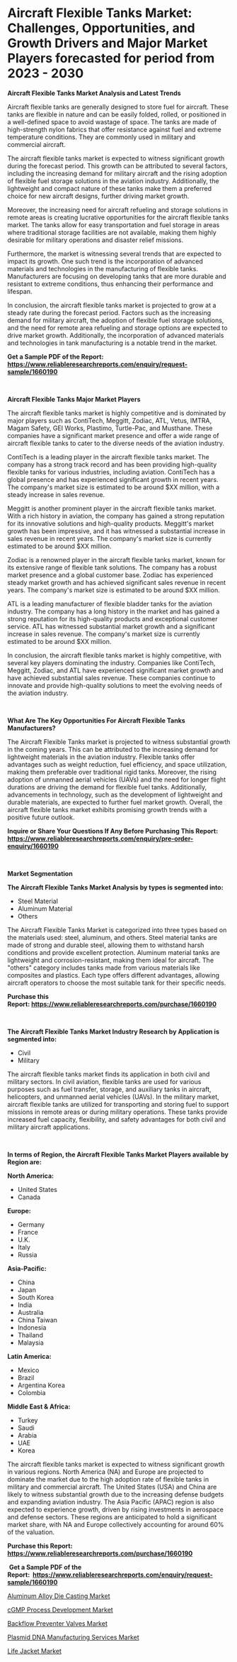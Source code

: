 <p><h1>Aircraft Flexible Tanks Market: Challenges, Opportunities, and Growth Drivers and Major Market Players forecasted for period from 2023 - 2030</h1></p><p><strong>Aircraft Flexible Tanks Market Analysis and Latest Trends</strong></p>
<p><p>Aircraft flexible tanks are generally designed to store fuel for aircraft. These tanks are flexible in nature and can be easily folded, rolled, or positioned in a well-defined space to avoid wastage of space. The tanks are made of high-strength nylon fabrics that offer resistance against fuel and extreme temperature conditions. They are commonly used in military and commercial aircraft.</p><p>The aircraft flexible tanks market is expected to witness significant growth during the forecast period. This growth can be attributed to several factors, including the increasing demand for military aircraft and the rising adoption of flexible fuel storage solutions in the aviation industry. Additionally, the lightweight and compact nature of these tanks make them a preferred choice for new aircraft designs, further driving market growth.</p><p>Moreover, the increasing need for aircraft refueling and storage solutions in remote areas is creating lucrative opportunities for the aircraft flexible tanks market. The tanks allow for easy transportation and fuel storage in areas where traditional storage facilities are not available, making them highly desirable for military operations and disaster relief missions.</p><p>Furthermore, the market is witnessing several trends that are expected to impact its growth. One such trend is the incorporation of advanced materials and technologies in the manufacturing of flexible tanks. Manufacturers are focusing on developing tanks that are more durable and resistant to extreme conditions, thus enhancing their performance and lifespan.</p><p>In conclusion, the aircraft flexible tanks market is projected to grow at a steady rate during the forecast period. Factors such as the increasing demand for military aircraft, the adoption of flexible fuel storage solutions, and the need for remote area refueling and storage options are expected to drive market growth. Additionally, the incorporation of advanced materials and technologies in tank manufacturing is a notable trend in the market.</p></p>
<p><strong>Get a Sample PDF of the Report:&nbsp; <a href="https://www.reliableresearchreports.com/enquiry/request-sample/1660190">https://www.reliableresearchreports.com/enquiry/request-sample/1660190</a></strong></p>
<p>&nbsp;</p>
<p><strong>Aircraft Flexible Tanks Major Market Players</strong></p>
<p><p>The aircraft flexible tanks market is highly competitive and is dominated by major players such as ContiTech, Meggitt, Zodiac, ATL, Vetus, IMTRA, Magam Safety, GEI Works, Plastimo, Turtle-Pac, and Musthane. These companies have a significant market presence and offer a wide range of aircraft flexible tanks to cater to the diverse needs of the aviation industry.</p><p>ContiTech is a leading player in the aircraft flexible tanks market. The company has a strong track record and has been providing high-quality flexible tanks for various industries, including aviation. ContiTech has a global presence and has experienced significant growth in recent years. The company's market size is estimated to be around $XX million, with a steady increase in sales revenue.</p><p>Meggitt is another prominent player in the aircraft flexible tanks market. With a rich history in aviation, the company has gained a strong reputation for its innovative solutions and high-quality products. Meggitt's market growth has been impressive, and it has witnessed a substantial increase in sales revenue in recent years. The company's market size is currently estimated to be around $XX million.</p><p>Zodiac is a renowned player in the aircraft flexible tanks market, known for its extensive range of flexible tank solutions. The company has a robust market presence and a global customer base. Zodiac has experienced steady market growth and has achieved significant sales revenue in recent years. The company's market size is estimated to be around $XX million.</p><p>ATL is a leading manufacturer of flexible bladder tanks for the aviation industry. The company has a long history in the market and has gained a strong reputation for its high-quality products and exceptional customer service. ATL has witnessed substantial market growth and a significant increase in sales revenue. The company's market size is currently estimated to be around $XX million.</p><p>In conclusion, the aircraft flexible tanks market is highly competitive, with several key players dominating the industry. Companies like ContiTech, Meggitt, Zodiac, and ATL have experienced significant market growth and have achieved substantial sales revenue. These companies continue to innovate and provide high-quality solutions to meet the evolving needs of the aviation industry.</p></p>
<p>&nbsp;</p>
<p><strong>What Are The Key Opportunities For Aircraft Flexible Tanks Manufacturers?</strong></p>
<p><p>The Aircraft Flexible Tanks market is projected to witness substantial growth in the coming years. This can be attributed to the increasing demand for lightweight materials in the aviation industry. Flexible tanks offer advantages such as weight reduction, fuel efficiency, and space utilization, making them preferable over traditional rigid tanks. Moreover, the rising adoption of unmanned aerial vehicles (UAVs) and the need for longer flight durations are driving the demand for flexible fuel tanks. Additionally, advancements in technology, such as the development of lightweight and durable materials, are expected to further fuel market growth. Overall, the aircraft flexible tanks market exhibits promising growth trends with a positive future outlook.</p></p>
<p><strong>Inquire or Share Your Questions If Any Before Purchasing This Report: <a href="https://www.reliableresearchreports.com/enquiry/pre-order-enquiry/1660190">https://www.reliableresearchreports.com/enquiry/pre-order-enquiry/1660190</a></strong></p>
<p>&nbsp;</p>
<p><strong>Market Segmentation</strong></p>
<p><strong>The Aircraft Flexible Tanks Market Analysis by types is segmented into:</strong></p>
<p><ul><li>Steel Material</li><li>Aluminum Material</li><li>Others</li></ul></p>
<p><p>The Aircraft Flexible Tanks Market is categorized into three types based on the materials used: steel, aluminum, and others. Steel material tanks are made of strong and durable steel, allowing them to withstand harsh conditions and provide excellent protection. Aluminum material tanks are lightweight and corrosion-resistant, making them ideal for aircraft. The "others" category includes tanks made from various materials like composites and plastics. Each type offers different advantages, allowing aircraft operators to choose the most suitable tank for their specific needs.</p></p>
<p><strong>Purchase this Report:&nbsp;<a href="https://www.reliableresearchreports.com/purchase/1660190">https://www.reliableresearchreports.com/purchase/1660190</a></strong></p>
<p>&nbsp;</p>
<p><strong>The Aircraft Flexible Tanks Market Industry Research by Application is segmented into:</strong></p>
<p><ul><li>Civil</li><li>Military</li></ul></p>
<p><p>The aircraft flexible tanks market finds its application in both civil and military sectors. In civil aviation, flexible tanks are used for various purposes such as fuel transfer, storage, and auxiliary tanks in aircraft, helicopters, and unmanned aerial vehicles (UAVs). In the military market, aircraft flexible tanks are utilized for transporting and storing fuel to support missions in remote areas or during military operations. These tanks provide increased fuel capacity, flexibility, and safety advantages for both civil and military aircraft applications.</p></p>
<p>&nbsp;</p>
<p><strong>In terms of Region, the Aircraft Flexible Tanks Market Players available by Region are:</strong></p>
<p>
    <p> <strong> North America: </strong>
        <ul>
            <li>United States</li>
            <li>Canada</li>
        </ul>
        </p> 
    <p> <strong> Europe: </strong>
        <ul>
            <li>Germany</li>
            <li>France</li>
            <li>U.K.</li>
            <li>Italy</li>
            <li>Russia</li>
        </ul>
        </p> 
    <p> <strong> Asia-Pacific: </strong>
        <ul>
            <li>China</li>
            <li>Japan</li>
            <li>South Korea</li>
            <li>India</li>
            <li>Australia</li>
            <li>China Taiwan</li>
            <li>Indonesia</li>
            <li>Thailand</li>
            <li>Malaysia</li>
        </ul>
        </p> 
    <p> <strong> Latin America: </strong>
        <ul>
            <li>Mexico</li>
            <li>Brazil</li>
            <li>Argentina Korea</li>
            <li>Colombia</li>
        </ul>
        </p> 
    <p> <strong> Middle East & Africa: </strong>
        <ul>
            <li>Turkey</li>
            <li>Saudi</li>
            <li>Arabia</li>
            <li>UAE</li>
            <li>Korea</li>
        </ul>
    </p>
    </p>
<p><p>The aircraft flexible tanks market is expected to witness significant growth in various regions. North America (NA) and Europe are projected to dominate the market due to the high adoption rate of flexible tanks in military and commercial aircraft. The United States (USA) and China are likely to witness substantial growth due to the increasing defense budgets and expanding aviation industry. The Asia Pacific (APAC) region is also expected to experience growth, driven by rising investments in aerospace and defense sectors. These regions are anticipated to hold a significant market share, with NA and Europe collectively accounting for around 60% of the valuation.</p></p>
<p><strong>Purchase this Report: <a href="https://www.reliableresearchreports.com/purchase/1660190">https://www.reliableresearchreports.com/purchase/1660190</a></strong></p>
<p>&nbsp;<strong>Get a Sample PDF of the Report:&nbsp;&nbsp;<a href="https://www.reliableresearchreports.com/enquiry/request-sample/1660190">https://www.reliableresearchreports.com/enquiry/request-sample/1660190</a></strong></p>
<p><strong></strong></p>
<p><p><a href="https://medium.com/@adiroy75486/aluminum-alloy-die-casting-market-trends-and-market-analysis-forecasted-for-period-2023-2030-97074f23ae13">Aluminum Alloy Die Casting Market</a></p><p><a href="https://github.com/prosalinda88/Market-Research-Report-List-1/blob/main/cgmp-process-development-market.md">cGMP Process Development Market</a></p><p><a href="https://www.linkedin.com/pulse/backflow-preventer-valves-market-research-report-unlocks-evp0e/">Backflow Preventer Valves Market</a></p><p><a href="https://github.com/amae102299/Market-Research-Report-List-1/blob/main/plasmid-dna-manufacturing-services-market.md">Plasmid DNA Manufacturing Services Market</a></p><p><a href="https://www.linkedin.com/pulse/life-jacket-market-share-amp-new-trends-analysis-report-type-ttqve/">Life Jacket Market</a></p></p>
